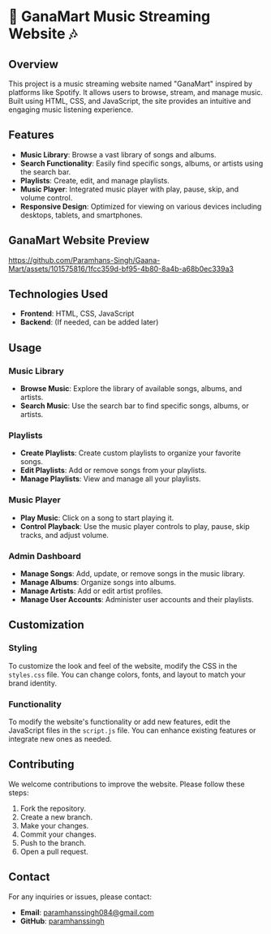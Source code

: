 # 🎵 GanaMart Music Streaming Website 🎶

## Overview
This project is a music streaming website named "GanaMart" inspired by platforms like Spotify. It allows users to browse, stream, and manage music. Built using HTML, CSS, and JavaScript, the site provides an intuitive and engaging music listening experience.

## Features
- **Music Library**: Browse a vast library of songs and albums.
- **Search Functionality**: Easily find specific songs, albums, or artists using the search bar.
- **Playlists**: Create, edit, and manage playlists.
- **Music Player**: Integrated music player with play, pause, skip, and volume control.
- **Responsive Design**: Optimized for viewing on various devices including desktops, tablets, and smartphones.

## GanaMart Website Preview 
https://github.com/Paramhans-Singh/Gaana-Mart/assets/101575816/1fcc359d-bf95-4b80-8a4b-a68b0ec339a3

## Technologies Used
- **Frontend**: HTML, CSS, JavaScript
- **Backend**: (If needed, can be added later)

## Usage

### Music Library
- **Browse Music**: Explore the library of available songs, albums, and artists.
- **Search Music**: Use the search bar to find specific songs, albums, or artists.

### Playlists
- **Create Playlists**: Create custom playlists to organize your favorite songs.
- **Edit Playlists**: Add or remove songs from your playlists.
- **Manage Playlists**: View and manage all your playlists.

### Music Player
- **Play Music**: Click on a song to start playing it.
- **Control Playback**: Use the music player controls to play, pause, skip tracks, and adjust volume.

### Admin Dashboard
- **Manage Songs**: Add, update, or remove songs in the music library.
- **Manage Albums**: Organize songs into albums.
- **Manage Artists**: Add or edit artist profiles.
- **Manage User Accounts**: Administer user accounts and their playlists.

## Customization

### Styling
To customize the look and feel of the website, modify the CSS in the `styles.css` file. You can change colors, fonts, and layout to match your brand identity.

### Functionality
To modify the website's functionality or add new features, edit the JavaScript files in the `script.js` file. You can enhance existing features or integrate new ones as needed.

## Contributing
We welcome contributions to improve the website. Please follow these steps:

1. Fork the repository.
2. Create a new branch.
3. Make your changes.
4. Commit your changes.
5. Push to the branch.
6. Open a pull request.

## Contact
For any inquiries or issues, please contact:
- **Email**: paramhanssingh084@gmail.com
- **GitHub**: [paramhanssingh](https://github.com/Paramhans-Singh)
